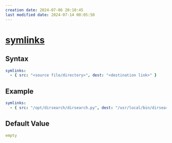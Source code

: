 ```yaml
---
creation date: 2024-07-06 20:10:45
last modified date: 2024-07-14 00:05:50
---
```


# [symlinks](symlinks.md)

## Syntax

```yml
symlinks:
  - { src: "<source file/directory>", dest: "<destination link>" }
```

## Example

```yml
symlinks:
  - { src: "/opt/dirsearch/dirsearch.py", dest: "/usr/local/bin/dirsearch" }
```

## Default Value

```yml
empty
```